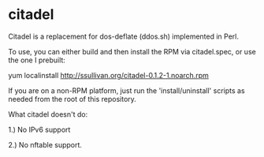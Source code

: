 citadel
=======

Citadel is a replacement for dos-deflate (ddos.sh) implemented in Perl.

To use, you can either build and then install the RPM via citadel.spec, or use the one I prebuilt:

yum localinstall http://ssullivan.org/citadel-0.1.2-1.noarch.rpm

If you are on a non-RPM platform, just run the 'install/uninstall' scripts as needed from the root of this repository.

What citadel doesn't do:

1.) No IPv6 support

2.) No nftable support.
